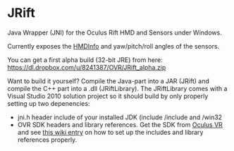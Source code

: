 JRift
=====

Java Wrapper (JNI) for the Oculus Rift HMD and Sensors under Windows.

Currently exposes the [HMDInfo](https://developer.oculusvr.com/doc/html/class_o_v_r_1_1_h_m_d_info.html) and yaw/pitch/roll angles of the sensors.

You can get a first alpha build (32-bit JRE) from here:
https://dl.dropbox.com/u/8241387/OVR/JRift_alpha.zip

Want to build it yourself?
Compile the Java-part into a JAR (JRift) and compile the C++ part into a .dll (JRiftLibrary).
The JRiftLibrary comes with a Visual Studio 2010 solution project so it should build by only properly setting up two depenencies:
* jni.h header include of your installed JDK (include <jdk-dir>/include and <jdk-dir>/win32
* OVR SDK headers and library references. Get the SDK from [Oculus VR](https://developer.oculusvr.com) and see [this wiki entry](https://developer.oculusvr.com/wiki/Minimal_Oculus_Application) on how to set up the includes and library references properly.